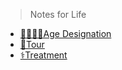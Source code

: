 > Notes for Life

- [👨‍👩‍👧‍👦Age Designation](Life/age-designation.md "中国的年龄称谓")
- [🧳Tour](Life/tour.md "西安旅行计划")
- [⚕️Treatment](Life/treatment.md "近视眼手术")
